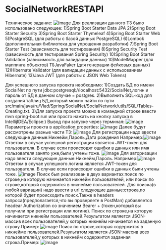 # SocialNetworkRESTAPI
Техническое задание:
![image](https://github.com/Vlad35/SocialNetworkRESTAPI/assets/90512038/a215dfdd-4379-4179-b67e-ba8fc655bcfa)
Для реализации данного ТЗ было использовано следующее:
1)Spring Boot Starter Data JPA
2)Spring Boot Starter Security
3)Spring Boot Starter Thymeleaf
4)Spring Boot Starter Web
5)PostgreSQL (для работы с базой данных PostgreSQL)
6)Lombok (дополнительная библиотека для упрощения разработки)
7)Spring Boot Starter Test (зависимость для тестирования)
8)Spring Security Test (зависимость для тестирования Spring Security)
10)Spring Boot Starter Validation (зависимость для валидации данных)
10)ModelMapper (для маппинга объектов)
11)JavaFaker (для генерации фейковых данных)
12)Hibernate Validator (для валидации данных с использованием Hibernate)
13)Java JWT (для работы с JSON Web Tokens)

Для успешного запуска проекта необходимо:
    1)Создать БД по имени SocialNet по пути jdbc:postgresql://localhost:5432/SocialNet,логин и пароль от БД в данном случае = postgres.
    2)Выполнить SQL-код для создания таблиц БД,который можно найти по пути src/main/java/ru/Vlad/Spring/SocialNet/SocialNetwork/utils/SQL/Tables-Creating.txt.
    3)Для запуска проекта можно в командной строке ввести mvn spring-boot:run или просто нажать на кнопку запуска в IntellijIDEA/Eclipse:)
Вывод при запуске через терминал:
![image](https://github.com/Vlad35/SocialNetworkRESTAPI/assets/90512038/cbbde492-c38d-4f82-a3dc-2bc88e63f3d7)
Параметры проекта в application.properties:
![image](https://github.com/Vlad35/SocialNetworkRESTAPI/assets/90512038/a9e6bb41-9cb4-4de5-b686-3abcc3d12301)
Далее будут рассмотрены разные части ТЗ:
![image](https://github.com/Vlad35/SocialNetworkRESTAPI/assets/90512038/86da1d6d-705c-401d-b7ab-95f81976f2da)
Для регистрации надо ввести следующие данные:Никнейм,Пароль,Дата рождения
Например:![image](https://github.com/Vlad35/SocialNetworkRESTAPI/assets/90512038/36d26e90-a350-4b63-aad5-15c9896c9853)
Ответом в случае успешной регистрации является JWT-токен для пользователя.
В случае если происходят ошибки в данных или имя пользователя занято уже,были учтены тоже.
![image](https://github.com/Vlad35/SocialNetworkRESTAPI/assets/90512038/932fb4b5-90f7-4fe5-85f5-9b18912bc9bc)
Для авторизации надо ввести следующие данные:Никнейм,Пароль.
Например:![image](https://github.com/Vlad35/SocialNetworkRESTAPI/assets/90512038/be9db66a-5ca8-453c-befb-a59d14a3c589)
Ответом в случае успешного логина является JWT-токен для пользователя.
В случае если происходят ошибки в данных были учтены тоже.
![image](https://github.com/Vlad35/SocialNetworkRESTAPI/assets/90512038/5341fd3f-4fe3-4c6c-93f1-d0cae494bd2c)
Поиск был реализован в двух вариантах:поиск по строке,на которую начинается никнейм пользователей, или поиск по строке,который содержится в никнейме пользователей.
Для поиска(в любой вариации) надо ввести в url следующие данные:строка,по которой будет происходить поиск.Также в headers запроса(предполагается,что вы проверяете в PostMan) добавляется headear Authorization со значением Bearer + (токен,который  вы получили при регистрации или логине).
Поиск по строке,на которую начинается никнейм пользователей.Результатом является JSON-массив всех пользователей,у которых никнейм начинается на заданную строку.Пример:
![image](https://github.com/Vlad35/SocialNetworkRESTAPI/assets/90512038/68df1eea-8e7a-4ae7-9f46-49a6a531bc50)
Поиск по строке,которая содержится в никнейме пользователей.Результатом является JSON-массив всех пользователей,у которых в никнейм содержится заданная строка.Пример:
![image](https://github.com/Vlad35/SocialNetworkRESTAPI/assets/90512038/e126d166-fd94-4fb3-b47e-f84b705790dc)



